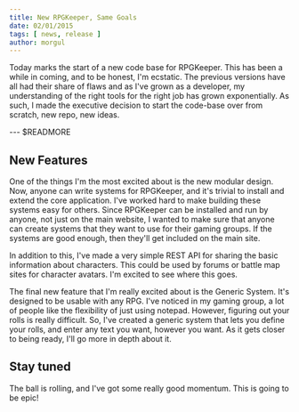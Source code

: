 ```yaml
---
title: New RPGKeeper, Same Goals
date: 02/01/2015
tags: [ news, release ]
author: morgul
---
```


Today marks the start of a new code base for RPGKeeper. This has been a while in coming, and to be honest, I'm ecstatic.
The previous versions have all had their share of flaws and as I've grown as a developer, my understanding of the right
tools for the right job has grown exponentially. As such, I made the executive decision to start the code-base over from
scratch, new repo, new ideas.

--- $READMORE

## New Features

One of the things I'm the most excited about is the new modular design. Now, anyone can write systems for RPGKeeper, and
it's trivial to install and extend the core application. I've worked hard to make building these systems easy for
others. Since RPGKeeper can be installed and run by anyone, not just on the main website, I wanted to make sure that
anyone can create systems that they want to use for their gaming groups. If the systems are good enough, then they'll
get included on the main site.

In addition to this, I've made a very simple REST API for sharing the basic information about characters. This could be
used by forums or battle map sites for character avatars. I'm excited to see where this goes.

The final new feature that I'm really excited about is the Generic System. It's designed to be usable with any RPG. I've
noticed in my gaming group, a lot of people like the flexibility of just using notepad. However, figuring out your rolls
is really difficult. So, I've created a generic system that lets you define your rolls, and enter any text you want,
however you want. As it gets closer to being ready, I'll go more in depth about it.

## Stay tuned

The ball is rolling, and I've got some really good momentum. This is going to be epic!
